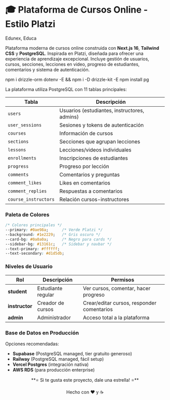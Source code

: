 # 🎓 Plataforma de Cursos Online - Estilo Platzi

Edunex, Educa

Plataforma moderna de cursos online construida con **Next.js 16**, **Tailwind CSS** y **PostgreSQL**. Inspirada en Platzi, diseñada para ofrecer una experiencia de aprendizaje excepcional.
Incluye gestión de usuarios, cursos, secciones, lecciones en video, progreso de estudiantes, comentarios y sistema de autenticación.


npm i drizzle-orm dotenv -E && npm i -D drizzle-kit -E 
npm install pg


La plataforma utiliza PostgreSQL con 11 tablas principales:

| Tabla                | Descripción                                  |
| -------------------- | -------------------------------------------- |
| `users`              | Usuarios (estudiantes, instructores, admins) |
| `user_sessions`      | Sesiones y tokens de autenticación           |
| `courses`            | Información de cursos                        |
| `sections`           | Secciones que agrupan lecciones              |
| `lessons`            | Lecciones/videos individuales                |
| `enrollments`        | Inscripciones de estudiantes                 |
| `progress`           | Progreso por lección                         |
| `comments`           | Comentarios y preguntas                      |
| `comment_likes`      | Likes en comentarios                         |
| `comment_replies`    | Respuestas a comentarios                     |
| `course_instructors` | Relación cursos-instructores                 |

### Paleta de Colores

```css
/* Colores principales */
--primary: #0ae98a;      /* Verde Platzi */
--background: #1e2229;   /* Gris oscuro */
--card-bg: #0a0a0a;      /* Negro para cards */
--sidebar-bg: #13161c;   /* Sidebar y navbar */
--text-primary: #ffffff;
--text-secondary: #d1d5db;
```

### Niveles de Usuario

| Rol            | Descripción        | Permisos                                   |
| -------------- | ------------------ | ------------------------------------------ |
| **student**    | Estudiante regular | Ver cursos, comentar, hacer progreso       |
| **instructor** | Creador de cursos  | Crear/editar cursos, responder comentarios |
| **admin**      | Administrador      | Acceso total a la plataforma               |

### Base de Datos en Producción

Opciones recomendadas:
- **Supabase** (PostgreSQL managed, tier gratuito generoso)
- **Railway** (PostgreSQL managed, fácil setup)
- **Vercel Postgres** (integración nativa)
- **AWS RDS** (para producción enterprise)


<div align="center">
**⭐ Si te gusta este proyecto, dale una estrella! ⭐**

Hecho con ❤️ y ☕

</div>
